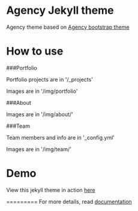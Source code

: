 Agency Jekyll theme
====================

Agency theme based on [Agency bootstrap theme ](https://startbootstrap.com/template-overviews/agency/)

# How to use

###Portfolio 

Portfolio projects are in '/_projects'

Images are in '/img/portfolio'

###About

Images are in '/img/about/'

###Team

Team members and info are in '_config.yml'

Images are in '/img/team/'


# Demo

View this jekyll theme in action [here](https://y7kim.github.io/agency-jekyll-theme)

=========
For more details, read [documentation](http://jekyllrb.com/)
